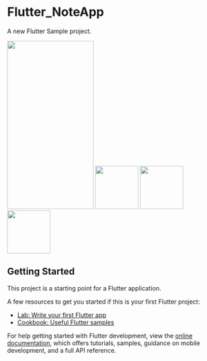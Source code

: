# Flutter_NoteApp

A new Flutter Sample project.


<img src="https://github.com/Kailasmp/Flutter_NoteApp_Hive/assets/95521611/b47ee13c-714c-44ca-bc54-14e1a1fd3f58" width="200" height="390">

<img src="https://github.com/Kailasmp/Flutter_NoteApp_Hive/assets/95521611/68088dd2-24cb-489c-b676-41bcc20d4153" width="100" height="100">
<img src="https://github.com/Kailasmp/Flutter_NoteApp_Hive/assets/95521611/445b1b11-b469-4145-8a22-22b4ec8ebfe9" width="100" height="100">
<img src="https://github.com/Kailasmp/Flutter_NoteApp_Hive/assets/95521611/492d23cb-d379-4f75-8036-777eb90d3859" width="100" height="100">



## Getting Started

This project is a starting point for a Flutter application.

A few resources to get you started if this is your first Flutter project:

- [Lab: Write your first Flutter app](https://docs.flutter.dev/get-started/codelab)
- [Cookbook: Useful Flutter samples](https://docs.flutter.dev/cookbook)

For help getting started with Flutter development, view the
[online documentation](https://docs.flutter.dev/), which offers tutorials,
samples, guidance on mobile development, and a full API reference.
